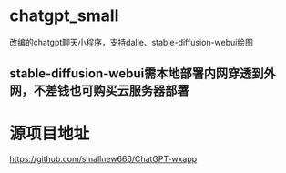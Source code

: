 # chatgpt_small
改编的chatgpt聊天小程序，支持dalle、stable-diffusion-webui绘图
## stable-diffusion-webui需本地部署内网穿透到外网，不差钱也可购买云服务器部署
# 源项目地址
https://github.com/smallnew666/ChatGPT-wxapp
